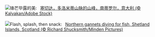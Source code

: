 ![](https://www.bing.com/th?id=OHR.SecedaPeak_ZH-CN7633793128_UHD.jpg&w=1000)锋芒毕露的美:&nbsp;&ensp;[塞切达，多洛米蒂山脉的山峰，南蒂罗尔，意大利 (© Kalyakan/Adobe Stock)](https://www.bing.com/th?id=OHR.SecedaPeak_ZH-CN7633793128_UHD.jpg)
<br><br/>
![](https://www.bing.com/th?id=OHR.ShetlandGannets_EN-US0812287314_UHD.jpg&w=1000)Flash, splash, then snack:&nbsp;&ensp;[Northern gannets diving for fish, Shetland Islands, Scotland (© Richard Shucksmith/Minden Pictures)](https://www.bing.com/th?id=OHR.ShetlandGannets_EN-US0812287314_UHD.jpg)
<br><br/>
